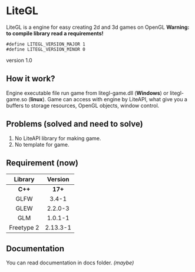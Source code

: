 # LiteGL
LiteGL is a engine for easy creating 2d and 3d games on OpenGL
**Warning: to compile library read a requirements!**

```
#define LITEGL_VERSION_MAJOR 1
#define LITEGL_VERSION_MINOR 0
```
version 1.0 

## How it work?
Engine executable file run game from litegl-game.dll (**Windows**) or litegl-game.so (**linux**). Game can access with engine by LiteAPI, what give you a buffers to storage resources, OpenGL objects, window control.

## Problems (solved and need to solve)
1. No LiteAPI library for making game.
2. No template for game.

## Requirement (now)
|Library|Version|
|:-----:|:-----:|
|**C++**|**17+**|
|GLFW|3.4-1|
|GLEW|2.2.0-3|
|GLM|1.0.1-1|
|Freetype 2|2.13.3-1|

## Documentation 
You can read documentation in docs folder. *(maybe)*
